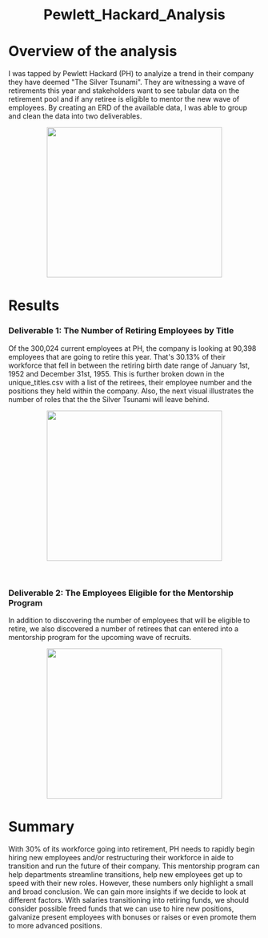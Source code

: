 <h1 align = "Center">Pewlett_Hackard_Analysis
</h1>

<h1>Overview of the analysis</h1>
I was tapped by Pewlett Hackard (PH) to analyize a trend in their company they have deemed "The Silver Tsunami". They are witnessing a wave of retirements this year  and stakeholders want to see tabular data on the retirement pool and if any retiree is eligible to mentor the new wave of employees. By creating an ERD of the available data, I was able to group and clean the data into two deliverables. <br>

<p align = "center">
<img src = "https://github.com/JoseCalucag/Retirement_Analysis/blob/main/Resources/EmployeeERD.png" width="350" height="300">
</p>

<h1>Results</h1>

<h3>Deliverable 1: The Number of Retiring Employees by Title</h3>

Of the 300,024 current employees at PH, the company is looking at 90,398 employees that are going to retire this year. That's 30.13% of their workforce that fell in between the retiring birth date range of January 1st, 1952 and December 31st, 1955. This is further broken down in the unique_titles.csv with a list of the retirees, their employee number and the positions they held within the company. Also, the next visual illustrates the number of roles that the the Silver Tsunami will leave behind.
<br>

<p align = "center">
<img src = "https://github.com/JoseCalucag/Retirement_Analysis/blob/main/Resources/position_count.png" width="350" height="300">
 </p>
 <br/>

<h3>Deliverable 2: The Employees Eligible for the Mentorship Program</h3>
In addition to discovering the number of employees that will be eligible to retire, we also discovered a number of retirees that can entered into a mentorship program for the upcoming wave of recruits.
<br>

<p align = "center">
<img src = "https://github.com/JoseCalucag/Retirement_Analysis/blob/main/Resources/mentorship_eligibility.png" width="350" height="300">
</p>

<h1>Summary</h1>
With 30% of its workforce going into retirement, PH needs to rapidly begin hiring new employees and/or restructuring their workforce in aide to transition and run the future of their company. This mentorship program can help departments streamline transitions, help new employees get up to speed with their new roles. However, these numbers only highlight a small and broad conclusion. We can gain more insights if we decide to look at different factors. With salaries transitioning into retiring funds, we should consider possible freed funds that we can use to hire new positions, galvanize present employees with bonuses or raises or even promote them to more advanced positions.
